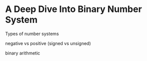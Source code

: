 # A Deep Dive Into Binary Number System

Types of number systems

negative vs positive (signed vs unsigned)

binary arithmetic
